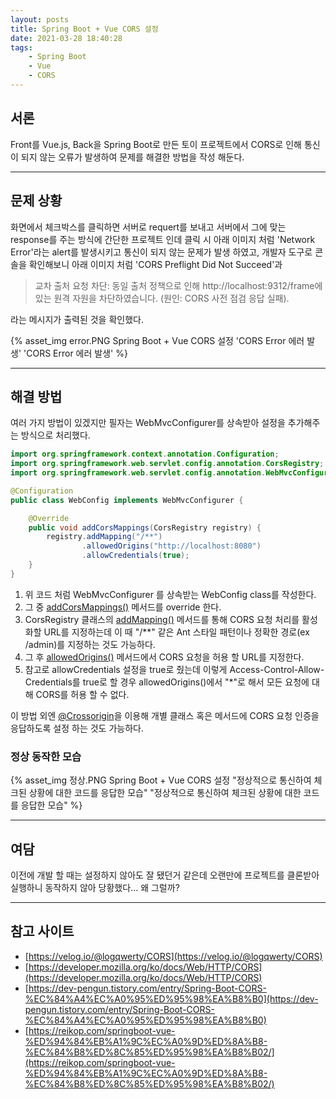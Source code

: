 ```yaml
---
layout: posts
title: Spring Boot + Vue CORS 설정
date: 2021-03-28 18:40:28
tags:
    - Spring Boot
    - Vue
    - CORS
---
```


## 서론

Front를 Vue.js, Back을 Spring Boot로 만든 토이 프로젝트에서 CORS로 인해 통신이 되지 않는 오류가 발생하여 문제를 해결한 방법을 작성 해둔다.

* * *

## 문제 상황

화면에서 체크박스를 클릭하면 서버로 requert를 보내고 서버에서 그에 맞는 response를 주는 방식에 간단한 프로젝트 인데 클릭 시 아래 이미지 처럼 'Network Error'라는 alert를 발생시키고 통신이 되지 않는 문제가 발생 하였고, 개발자 도구로 콘솔을 확인해보니 아래 이미지 처럼 'CORS Preflight Did Not Succeed'과

> 교차 출처 요청 차단: 동일 출처 정책으로 인해 http://localhost:9312/frame에 있는 원격 자원을 차단하였습니다. (원인: CORS 사전 점검 응답 실패).

라는 메시지가 출력된 것을 확인했다.

{% asset_img error.PNG Spring Boot + Vue CORS 설정 'CORS Error 에러 발생' 'CORS Error 에러 발생' %}

* * *

## 해결 방법

여러 가지 방법이 있겠지만 필자는 WebMvcConfigurer를 상속받아 설정을 추가해주는 방식으로 처리했다.

```java
import org.springframework.context.annotation.Configuration;
import org.springframework.web.servlet.config.annotation.CorsRegistry;
import org.springframework.web.servlet.config.annotation.WebMvcConfigurer;

@Configuration
public class WebConfig implements WebMvcConfigurer {

    @Override
    public void addCorsMappings(CorsRegistry registry) {
        registry.addMapping("/**")
                .allowedOrigins("http://localhost:8080")
                .allowCredentials(true);
    }
}

```

1. 위 코드 처럼 WebMvcConfigurer 를 상속받는 WebConfig class를 작성한다.
2. 그 중 [addCorsMappings()](https://docs.spring.io/spring-framework/docs/current/javadoc-api/org/springframework/web/servlet/config/annotation/WebMvcConfigurer.html#addCorsMappings-org.springframework.web.servlet.config.annotation.CorsRegistry-) 메서드를 override 한다.
3. CorsRegistry 클래스의 [addMapping()](https://docs.spring.io/spring-framework/docs/current/javadoc-api/org/springframework/web/servlet/config/annotation/CorsRegistry.html#addMapping-java.lang.String-) 메서드를 통해 CORS 요청 처리를 활성화할 URL를 지정하는데 이 때 "/**" 같은 Ant 스타일 패턴이나 정확한 경로(ex /admin)를 지정하는 것도 가능하다.
4. 그 후 [allowedOrigins()](https://docs.spring.io/spring-framework/docs/current/javadoc-api/org/springframework/web/servlet/config/annotation/CorsRegistration.html#allowedOrigins-java.lang.String...-) 메서드에서 CORS 요청을 허용 할 URL를 지정한다.
5. 참고로 allowCredentials 설정을 true로 줬는데 이렇게 Access-Control-Allow-Credentials를 true로 할 경우 allowedOrigins()에서 "*"로 해서 모든 요청에 대해 CORS를 허용 할 수 없다.

이 방법 외엔 [@Crossorigin](https://docs.spring.io/spring-framework/docs/current/javadoc-api/org/springframework/web/bind/annotation/CrossOrigin.html)을 이용해 개별 클래스 혹은 메서드에 CORS 요청 인증을 응답하도록 설정 하는 것도 가능하다.

### 정상 동작한 모습

{% asset_img 정상.PNG Spring Boot + Vue CORS 설정 "정상적으로 통신하여 체크된 상황에 대한 코드를 응답한 모습" "정상적으로 통신하여 체크된 상황에 대한 코드를 응답한 모습" %}

* * *

## 여담

이전에 개발 할 때는 설정하지 않아도 잘 됐던거 같은데 오랜만에 프로젝트를 클론받아 실행하니 동작하지 않아 당황했다... 왜 그럴까?

* * *

## 참고 사이트

- [https://velog.io/@logqwerty/CORS](https://velog.io/@logqwerty/CORS)
- [https://developer.mozilla.org/ko/docs/Web/HTTP/CORS](https://developer.mozilla.org/ko/docs/Web/HTTP/CORS)
- [https://dev-pengun.tistory.com/entry/Spring-Boot-CORS-%EC%84%A4%EC%A0%95%ED%95%98%EA%B8%B0](https://dev-pengun.tistory.com/entry/Spring-Boot-CORS-%EC%84%A4%EC%A0%95%ED%95%98%EA%B8%B0)
- [https://reikop.com/springboot-vue-%ED%94%84%EB%A1%9C%EC%A0%9D%ED%8A%B8-%EC%84%B8%ED%8C%85%ED%95%98%EA%B8%B02/](https://reikop.com/springboot-vue-%ED%94%84%EB%A1%9C%EC%A0%9D%ED%8A%B8-%EC%84%B8%ED%8C%85%ED%95%98%EA%B8%B02/)
